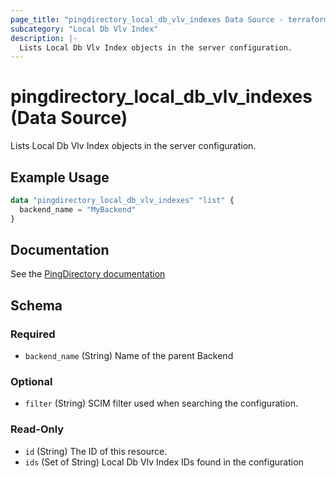 ```yaml
---
page_title: "pingdirectory_local_db_vlv_indexes Data Source - terraform-provider-pingdirectory"
subcategory: "Local Db Vlv Index"
description: |-
  Lists Local Db Vlv Index objects in the server configuration.
---
```


# pingdirectory_local_db_vlv_indexes (Data Source)

Lists Local Db Vlv Index objects in the server configuration.

## Example Usage

```terraform
data "pingdirectory_local_db_vlv_indexes" "list" {
  backend_name = "MyBackend"
}
```

## Documentation
See the [PingDirectory documentation](https://docs.pingidentity.com/r/en-us/pingdirectory-93/pd_ds_local_db_vlv_indexes)

<!-- schema generated by tfplugindocs -->
## Schema

### Required

- `backend_name` (String) Name of the parent Backend

### Optional

- `filter` (String) SCIM filter used when searching the configuration.

### Read-Only

- `id` (String) The ID of this resource.
- `ids` (Set of String) Local Db Vlv Index IDs found in the configuration

